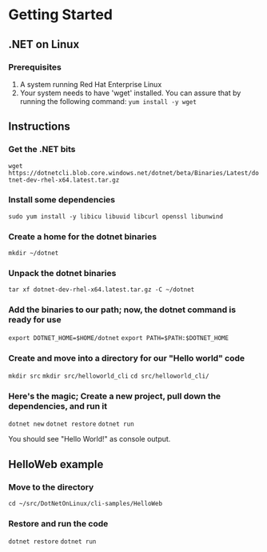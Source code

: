
# Getting Started
## .NET on Linux

### Prerequisites

1. A system running Red Hat Enterprise Linux
1. Your system needs to have 'wget' installed. You can assure that by running the following command:
`yum install -y wget`

## Instructions
### Get the .NET bits
`wget https://dotnetcli.blob.core.windows.net/dotnet/beta/Binaries/Latest/dotnet-dev-rhel-x64.latest.tar.gz`

### Install some dependencies
`sudo yum install -y libicu libuuid libcurl openssl libunwind`

### Create a home for the dotnet binaries
`mkdir ~/dotnet`

### Unpack the dotnet binaries
`tar xf dotnet-dev-rhel-x64.latest.tar.gz -C ~/dotnet`

### Add the binaries to our path; now, the dotnet command is ready for use
`export DOTNET_HOME=$HOME/dotnet`
`export PATH=$PATH:$DOTNET_HOME`

### Create and move into a directory for our "Hello world" code
`mkdir src`
`mkdir src/helloworld_cli`
`cd src/helloworld_cli/`

### Here's the magic; Create a new project, pull down the dependencies, and run it
`dotnet new`
`dotnet restore`
`dotnet run`

You should see "Hello World!" as console output.


## HelloWeb example
### Move to the directory
`cd ~/src/DotNetOnLinux/cli-samples/HelloWeb`

### Restore and run the code
`dotnet restore`
`dotnet run`
